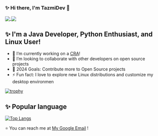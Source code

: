 ### ✨ Hi there, I'm TazmiDev 👋

<a href="https://github.com/TazmiDev">
  <img align="center" src="https://github-readme-streak-stats.herokuapp.com/?user=TazmiDev&theme=tokyonight" />
</a>
<a href="https://github.com/TazmiDev">
  <img align="center" src="https://github-readme-stats.vercel.app/api?username=TazmiDev&show_icons=true&theme=tokyonight" />
</a>

<!-- [![GitHub Streak](https://github-readme-streak-stats.herokuapp.com/?user=TazmiDev&theme=tokyonight)](https://github.com/TazmiDev) -->

<!--  ![Profile Views](https://komarev.com/ghpvc/?username=tazmimayin&color=blueviolet)</br> -->
 <!-- ![Dusai's GitHub stats](https://github-readme-stats.vercel.app/api?username=TazmiDev&show_icons=true&theme=tokyonight) -->

<!-- [![Readme Card](https://github-readme-stats.vercel.app/api/pin/?username=TazmiDev&repo=cra&theme=tokyonight)](https://github.com/TazmiDev/cra)  -->
<!-- [![Readme Card](https://github-readme-stats.vercel.app/api/pin/?username=TazmiDev&repo=DevEnv&theme=tokyonight)](https://github.com/TazmiDev/DevEnv) -->
## ✨ I'm a Java Developer, Python Enthusiast, and Linux User!

- 🔭 I’m currently working on a [CRA](https://github.com/TazmiDev/cra)!
- 👯 I’m looking to collaborate with other developers on open source projects
- 🥅 2024 Goals: Contribute more to Open Source projects
- ⚡ Fun fact: I love to explore new Linux distributions and customize my desktop environmen

[![trophy](https://github-profile-trophy.vercel.app/?username=TazmiDev&theme=tokyonight&column=-1)](https://github.com/TazmiDev)

## ✨ Popular language

[![Top Langs](https://github-readme-stats.vercel.app/api/top-langs/?username=TazmiDev&theme=tokyonight&layout=compact)](https://github.com/TazmiDev)

⭐️ You can reach me at [My Google Email](mailto:tazmimayin@gmail.com) !
